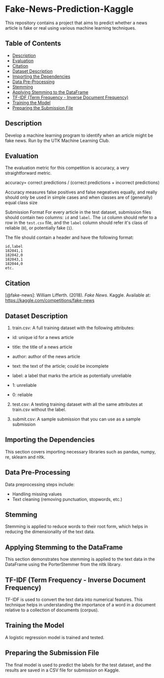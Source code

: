 # Fake-News-Prediction-Kaggle

This repository contains a project that aims to predict whether a news article is fake or real using various machine learning techniques.

## Table of Contents
- [Description](#description)
- [Evaluation](#evaluation)
- [Citation](#citation)
- [Dataset Description](#dataset-description)
- [Importing the Dependencies](#importing-the-dependencies)
- [Data Pre-Processing](#data-pre-processing)
- [Stemming](#stemming)
- [Applying Stemming to the DataFrame](#applying-stemming-to-the-dataframe)
- [TF-IDF (Term Frequency - Inverse Document Frequency)](#tf-idf-term-frequency---inverse-document-frequency)
- [Training the Model](#training-the-model)
- [Preparing the Submission File](#preparing-the-submission-file)

## Description
Develop a machine learning program to identify when an article might be fake news. Run by the UTK Machine Learning Club.

## Evaluation
The evaluation metric for this competition is accuracy, a very straightforward metric.

accuracy= correct predictions / (correct predictions + incorrect predictions)

Accuracy measures false positives and false negeatives equally, and really should only be used in simple cases and when classes are of (generally) equal class size

Submission Format
For every article in the test dataset, submission files should contain two columns: `id` and `label`. The `id` column should refer to a row in the `test.csv` file, and the `label` column should refer it's class of reliable (`0`), or potentially fake (`1`).

The file should contain a header and have the following format:

```
id,label
182041,1
182042,0
182043,1
182044,0
etc.
```

## Citation

[@fake-news]: William Lifferth. (2018). *Fake News*. Kaggle. Available at: https://kaggle.com/competitions/fake-news


## Dataset Description

1. train.csv: A full training dataset with the following attributes:

- id: unique id for a news article
- title: the title of a news article
- author: author of the news article
- text: the text of the article; could be incomplete
- label: a label that marks the article as potentially unreliable


- 1: unreliable
- 0: reliable


2. test.csv: A testing training dataset with all the same attributes at train.csv without the label.

3. submit.csv: A sample submission that you can use as a sample submission

## Importing the Dependencies
This section covers importing necessary libraries such as pandas, numpy, re, sklearn and nltk.

## Data Pre-Processing
Data preprocessing steps include:
- Handling missing values
- Text cleaning (removing punctuation, stopwords, etc.)

## Stemming
Stemming is applied to reduce words to their root form, which helps in reducing the dimensionality of the text data.

## Applying Stemming to the DataFrame
This section demonstrates how stemming is applied to the text data in the DataFrame using the PorterStemmer from the nltk library.

## TF-IDF (Term Frequency - Inverse Document Frequency)
TF-IDF is used to convert the text data into numerical features. This technique helps in understanding the importance of a word in a document relative to a collection of documents (corpus).

## Training the Model
A logistic regression model is trained and tested.

## Preparing the Submission File
The final model is used to predict the labels for the test dataset, and the results are saved in a CSV file for submission on Kaggle.
